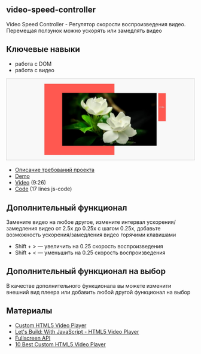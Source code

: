 ## video-speed-controller

Video Speed Controller - Регулятор скорости воспроизведения видео. Перемещая ползунок можно ускорять или замедлять видео

## Ключевые навыки
- работа с DOM
- работа с видео

![](images/js30-4.jpg)
- [Описание требований проекта]((js30.md))
- [Demo](https://js3028.github.io/)
- [Video](https://youtu.be/8gYN_EDMg_M) (9:26)
- [Code](https://github.com/wesbos/JavaScript30/tree/master/28%20-%20Video%20Speed%20Controller) (17 lines js-code)

## Дополнительный функционал
Замените видео на любое другое, измените интервал ускорения/замедления видео от 2.5х до 0.25х с шагом 0.25х, добавьте возможность ускорения/замедления видео горячими клавишами
- Shift + > — увеличить на 0.25 скорость воспроизведения
- Shift + < — уменьшить на 0.25 скорость воспроизведения

## Дополнительный функционал на выбор
В качестве дополнительного функционала вы можете изменити внешний вид плеера или добавить любой другой функционал на выбор

## Материалы
- [Custom HTML5 Video Player](https://youtu.be/yx-HYerClEA)
- [Let's Build: With JavaScript - HTML5 Video Player](https://codepen.io/webcrunchblog/post/let-s-build-with-javascript-html5-video-player)
- [Fullscreen API](https://developer.mozilla.org/ru/docs/Web/API/Fullscreen_API)
- [10 Best Custom HTML5 Video Player](https://www.jqueryscript.net/blog/best-custom-video-player.html)


